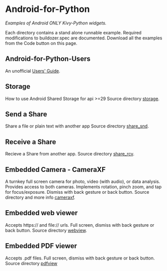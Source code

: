 Android-for-Python
==================

*Examples of Android ONLY Kivy-Python widgets.*

Each directory contains a stand alone runnable example. Required modifications to buildozer.spec are documented. Download all the examples from the Code button on this page.

## Android-for-Python-Users

An unofficial [Users' Guide](https://github.com/RobertFlatt/Android-for-Python/tree/main/Android-for-Python-Users).

## Storage

How to use Android Shared Storage for api >=29
Source directory [storage](https://github.com/RobertFlatt/Android-for-Python/tree/main/storage).

## Send a Share

Share a file or plain text with another app
Source directory [share_snd](https://github.com/RobertFlatt/Android-for-Python/tree/main/share_snd).

## Receive a Share

Recieve a Share from another app. 
Source directory [share_rcv](https://github.com/RobertFlatt/Android-for-Python/tree/main/share_rcv).

## Embedded Camera - CameraXF

A turnkey full screen camera for photo, video (with audio), or data analysis.
Provides access to both cameras.
Implements rotation, pinch zoom, and tap for focus/exposure.
Dismiss with back gesture or back button.
Source directory and more info [cameraxf](https://github.com/RobertFlatt/Android-for-Python/tree/main/cameraxf).

## Embedded web viewer

Accepts https:// and file:// urls.
Full screen, dismiss with back gesture or back button.
Source directory [webview](https://github.com/RobertFlatt/Android-for-Python/tree/main/webview).

## Embedded PDF viewer

Accepts .pdf files.
Full screen, dismiss with back gesture or back button.
Source directory [pdfview](https://github.com/RobertFlatt/Android-for-Python/tree/main/pdfview)




